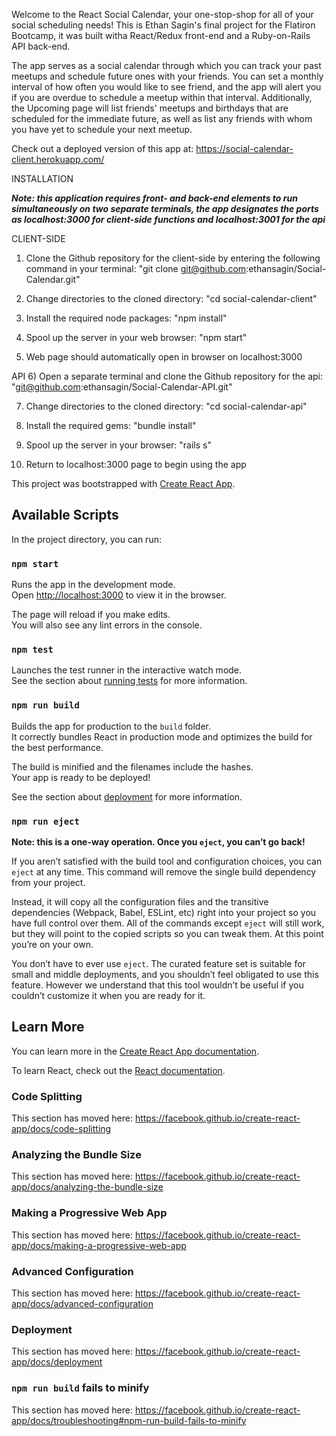 Welcome to the React Social Calendar, your one-stop-shop for all of your social scheduling needs! This is Ethan Sagin's final project for the Flatiron Bootcamp, it was built witha React/Redux front-end and a Ruby-on-Rails API back-end.

The app serves as a social calendar through which you can track your past meetups and schedule future ones with your friends. You can set a monthly interval of how often you would like to see friend, and the app will alert you if you are overdue to schedule a meetup within that interval. Additionally, the Upcoming page will list friends' meetups and birthdays that are scheduled for the immediate future, as well as list any friends with whom you have yet to schedule your next meetup.

Check out a deployed version of this app at: https://social-calendar-client.herokuapp.com/

INSTALLATION

***Note: this application requires front- and back-end elements to run simultaneously on two separate terminals, the app designates the ports as localhost:3000 for client-side functions and localhost:3001 for the api***

CLIENT-SIDE
1) Clone the Github repository for the client-side by entering the following command in your terminal: "git clone git@github.com:ethansagin/Social-Calendar.git"

2) Change directories to the cloned directory: "cd social-calendar-client"

3) Install the required node packages: "npm install"

4) Spool up the server in your web browser: "npm start"

5) Web page should automatically open in browser on localhost:3000

API
6) Open a separate terminal and clone the Github repository for the api: "git@github.com:ethansagin/Social-Calendar-API.git"

7) Change directories to the cloned directory: "cd social-calendar-api"

8) Install the required gems: "bundle install"

9) Spool up the server in your browser: "rails s"

10) Return to localhost:3000 page to begin using the app

This project was bootstrapped with [Create React App](https://github.com/facebook/create-react-app).

## Available Scripts

In the project directory, you can run:

### `npm start`

Runs the app in the development mode.<br>
Open [http://localhost:3000](http://localhost:3000) to view it in the browser.

The page will reload if you make edits.<br>
You will also see any lint errors in the console.

### `npm test`

Launches the test runner in the interactive watch mode.<br>
See the section about [running tests](https://facebook.github.io/create-react-app/docs/running-tests) for more information.

### `npm run build`

Builds the app for production to the `build` folder.<br>
It correctly bundles React in production mode and optimizes the build for the best performance.

The build is minified and the filenames include the hashes.<br>
Your app is ready to be deployed!

See the section about [deployment](https://facebook.github.io/create-react-app/docs/deployment) for more information.

### `npm run eject`

**Note: this is a one-way operation. Once you `eject`, you can’t go back!**

If you aren’t satisfied with the build tool and configuration choices, you can `eject` at any time. This command will remove the single build dependency from your project.

Instead, it will copy all the configuration files and the transitive dependencies (Webpack, Babel, ESLint, etc) right into your project so you have full control over them. All of the commands except `eject` will still work, but they will point to the copied scripts so you can tweak them. At this point you’re on your own.

You don’t have to ever use `eject`. The curated feature set is suitable for small and middle deployments, and you shouldn’t feel obligated to use this feature. However we understand that this tool wouldn’t be useful if you couldn’t customize it when you are ready for it.

## Learn More

You can learn more in the [Create React App documentation](https://facebook.github.io/create-react-app/docs/getting-started).

To learn React, check out the [React documentation](https://reactjs.org/).

### Code Splitting

This section has moved here: https://facebook.github.io/create-react-app/docs/code-splitting

### Analyzing the Bundle Size

This section has moved here: https://facebook.github.io/create-react-app/docs/analyzing-the-bundle-size

### Making a Progressive Web App

This section has moved here: https://facebook.github.io/create-react-app/docs/making-a-progressive-web-app

### Advanced Configuration

This section has moved here: https://facebook.github.io/create-react-app/docs/advanced-configuration

### Deployment

This section has moved here: https://facebook.github.io/create-react-app/docs/deployment

### `npm run build` fails to minify

This section has moved here: https://facebook.github.io/create-react-app/docs/troubleshooting#npm-run-build-fails-to-minify
